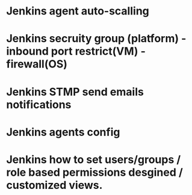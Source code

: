 # Jenkins agent auto-scalling
# Jenkins secruity group (platform) - inbound port restrict(VM) - firewall(OS)
# Jenkins STMP send emails notifications
# Jenkins agents config
# Jenkins how to set users/groups / role based permissions desgined / customized views.
